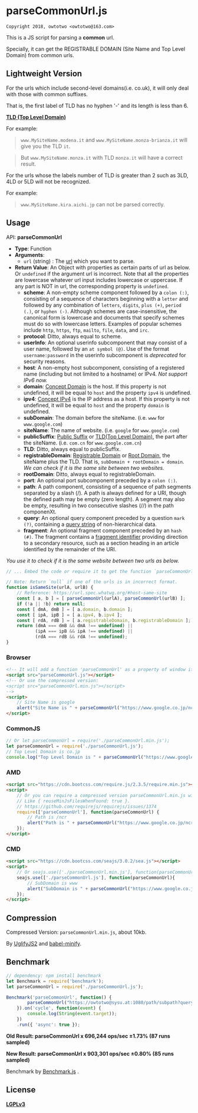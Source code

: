 # parseCommonUrl.js

`Copyright 2018, owtotwo <owtotwo@163.com>`

This is a JS script for parsing a **common** url. 

Specially, it can get the REGISTRABLE DOMAIN (Site Name and Top Level Domain) from common urls.


## Lightweight Version

For the urls which include second-level domains(i.e. co.uk), it will only deal with those with common suffixes. 

That is, the first label of TLD has no hyphen '-' and its length is less than 6.

[**TLD (Top Level Domain)**](https://blog.linkody.com/what-is-a-tld)

For example:

> `www.MySiteName.modena.it` and `www.MySiteName.monza-brianza.it` will give you the TLD `it`.

> But `www.MySiteName.monza.it` with TLD `monza.it` will have a correct result.

For the urls whose the labels number of TLD is greater than 2 such as 3LD, 4LD or 5LD will not be recognized. 

For example:

> `www.MySiteName.kira.aichi.jp` can not be parsed correctly.


## Usage

API: **parseCommonUrl**
- **Type**: Function
- **Arguments**: 
  + `url` (string) : The [url](https://en.wikipedia.org/wiki/URL) which you want to parse.
- **Return Value**: An Object with properties as certain parts of url as below. Or `undefined` if the argument url is incorrect. Note that all the properties are lowercase whatever url input includes lowercase or uppercase. If any part is NOT in url, the corresponding property is `undefined`.
  + **scheme**: A non-empty scheme component followed by a `colon (:)`, consisting of a sequence of characters beginning with a `letter` and followed by any combination of `letters`, `digits`, `plus (+)`, `period (.)`, or `hyphen (-)`. Although schemes are case-insensitive, the canonical form is lowercase and documents that specify schemes must do so with lowercase letters. Examples of popular schemes include `http`, `https`, `ftp`, `mailto`, `file`, `data`, and `irc`.
  + **protocol**: Ditto, always equal to scheme.
  + **userInfo**: An optional userinfo subcomponent that may consist of a user name, followed by an `at symbol (@)`. Use of the format `username:password` in the userinfo subcomponent is *deprecated* for security reasons. 
  + **host**: A non-empty host subcomponent, consisting of a registered name (including but not limited to a hostname) or IPv4. *Not support IPv6 now.*
  + **domain**: [Concept Domain](https://url.spec.whatwg.org/#concept-domain) is the host. If this property is not undefined, it will be equal to `host` and the property `ipv4` is undefined.
  + **ipv4**: [Concept IPv4](https://url.spec.whatwg.org/#concept-ipv4) is the IP address as a host. If this property is not undefined, it will be equal to `host` and the property `domain` is undefined.
  + **subDomain**: The domain before the siteName. (i.e. `www` for `www.google.com`)
  + **siteName**: The name of website. (i.e. `google` for `www.google.com`)
  + **publicSuffix**: [Public Suffix](https://url.spec.whatwg.org/#host-public-suffix) or [TLD(Top Level Domain)](https://blog.linkody.com/what-is-a-tld), the part after the siteName. (i.e. `com.cn` for `www.google.com.cn`)
  + **TLD**: Ditto, always equal to publicSuffix.
  + **registrableDomain**: [Registrable Domain](https://url.spec.whatwg.org/#host-registrable-domain) or [Root Domain](https://www.quora.com/What-is-a-root-domain), the siteName plus the TLD. That is, `subDomain + rootDomain = domain`. *We can check if it is the same site between two websites.*
  + **rootDomain**: Ditto, always equal to registrableDomain.
  + **port**: An optional port subcomponent preceded by a `colon (:)`.
  + **path**: A path component, consisting of a sequence of path segments separated by a slash (/). A path is always defined for a URI, though the defined path may be empty (zero length). A segment may also be empty, resulting in two consecutive slashes (//) in the path componenXt. 
  + **query**: An optional query component preceded by a question `mark (?)`, containing a [query string](https://en.wikipedia.org/wiki/Query_string) of non-hierarchical data. 
  + **fragment**: An optional fragment component preceded by an `hash (#)`. The fragment contains a [fragment identifier](https://en.wikipedia.org/wiki/Fragment_identifier) providing direction to a secondary resource, such as a section heading in an article identified by the remainder of the URI. 

*You use it to check if it is the same website between two urls as below.*

``` javascript
// ... Embed the code or require it to get the function `parseCommonUrl`

// Note: Return `null` if one of the urls is in incorrect format.
function isSameSite(urlA, urlB) {
    // Reference: https://url.spec.whatwg.org/#host-same-site
    const [ a, b ] = [ parseCommonUrl(urlA), parseCommonUrl(urlB) ];
    if (!a || !b) return null;
    const [ dmA, dmB ] = [ a.domain, b.domain ];
    const [ ipA, ipB ] = [ a.ipv4, b.ipv4 ];
    const [ rdA, rdB ] = [ a.registrableDomain, b.registrableDomain ];
    return (dmA === dmB && dmA !== undefined) || 
           (ipA === ipB && ipA !== undefined) || 
           (rdA === rdB && rdA !== undefined);
}
```

### Browser
``` html
<!-- It will add a function 'parseCommonUrl' as a property of window if not existed. -->
<script src="parseCommonUrl.js"></script>
<!-- Or use the compressed version:
<script src="parseCommonUrl.min.js"></script> 
-->
<script>
    // Site Name is google
    alert("Site Name is " + parseCommonUrl("https://www.google.co.jp/ncr").siteName);
</script>
```

### CommonJS
``` javascript
// Or let parseCommonUrl = require('./parseCommonUrl.min.js');
let parseCommonUrl = require('./parseCommonUrl.js');
// Top Level Domain is co.jp
console.log("Top Level Domain is " + parseCommonUrl("https://www.google.co.jp/ncr").TLD);
```

### AMD
``` html
<script src="https://cdn.bootcss.com/require.js/2.3.5/require.min.js"></script>
<script>
    // Or you can require a compressed version parseCommonUrl.min.js with configuration of requirejs.
    // Like { reuseMinJsFilesWhenFound: true }.
    // https://github.com/requirejs/requirejs/issues/1374
    require(['parseCommonUrl'], function(parseCommonUrl) {
        // Path is /ncr
        alert("Path is " + parseCommonUrl("https://www.google.co.jp/ncr").path);
    });
</script>
```

### CMD
``` html
<script src="https://cdn.bootcss.com/seajs/3.0.2/sea.js"></script>
<script>
    // Or seajs.use(['./parseCommonUrl.min.js'], function(parseCommonUrl) {...});
    seajs.use(['./parseCommonUrl.js'], function(parseCommonUrl){
        // SubDomain is www
        alert("SubDomain is " + parseCommonUrl("https://www.google.co.jp/ncr").subDomain);
    });
</script>
```


## Compression

Compressed Version: `parseCommonUrl.min.js`, about 10kb.

By [UglifyJS2](https://github.com/mishoo/UglifyJS2) and [babel-minify](https://github.com/babel/minify).


## Benchmark

``` javascript
// dependency: npm install benchmark
let Benchmark = require('benchmark');
let parseCommonUrl = require('./parseCommonUrl.js');

Benchmark('parseCommonUrl', function() {
        parseCommonUrl("https://owtotwo@sysu.at:1080/path/subpath?query#fragment");
    }).on('cycle', function(event) {
        console.log(String(event.target));
    })
    .run({ 'async': true });
```

**Old Result: parseCommonUrl x 696,244 ops/sec ±1.73% (87 runs sampled)**

**New Result: parseCommonUrl x 903,301 ops/sec ±0.80% (85 runs sampled)**

Benchmark by [Benchmark.js](https://benchmarkjs.com/) .


## License

[**LGPLv3**](https://www.gnu.org/licenses/lgpl-3.0.html)

